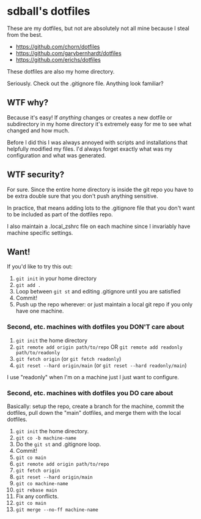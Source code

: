 # sdball's dotfiles

These are my dotfiles, but not are absolutely not all mine because I steal from the best.

- https://github.com/chorn/dotfiles
- https://github.com/garybernhardt/dotfiles
- https://github.com/erichs/dotfiles

These dotfiles are also my home directory.

Seriously. Check out the .gitignore file. Anything look familiar?

## WTF why?

Because it's easy! If *anything* changes or creates a new dotfile or
subdirectory in my home directory it's extremely easy for me to see what
changed and how much.

Before I did this I was always annoyed with scripts and installations that
helpfully modified my files. I'd always forget exactly what was my
configuration and what was generated.

## WTF security?

For sure. Since the entire home directory is inside the git repo you have to be extra double sure that you don't push anything sensitive.

In practice, that means adding lots to the .gitignore file that you don't want to be included as part of the dotfiles repo.

I also maintain a .local_zshrc file on each machine since I invariably have machine specific settings.

## Want!

If you'd like to try this out:

1. `git init` in your home directory
2. `git add .`
3. Loop between `git st` and editing .gitignore until you are satisfied
4. Commit!
4. Push up the repo wherever: or just maintain a local git repo if you only have one machine.

### Second, etc. machines with dotfiles you DON'T care about

1. `git init` the home directory
2. `git remote add origin path/to/repo` OR `git remote add readonly path/to/readonly`
3. `git fetch origin` (or `git fetch readonly`)
4. `git reset --hard origin/main` (or `git reset --hard readonly/main`)

I use "readonly" when I'm on a machine just I just want to configure.

### Second, etc. machines with dotfiles you DO care about

Basically: setup the repo, create a branch for the machine, commit the
dotfiles, pull down the "main" dotfiles, and merge them with the local
dotfiles.

1. `git init` the home directory.
2. `git co -b machine-name`
3. Do the `git st` and .gitignore loop.
4. Commit!
5. `git co main`
6. `git remote add origin path/to/repo`
7. `git fetch origin`
8. `git reset --hard origin/main`
9. `git co machine-name`
10. `git rebase main`
11. Fix any conflicts.
12. `git co main`
13. `git merge --no-ff machine-name`

